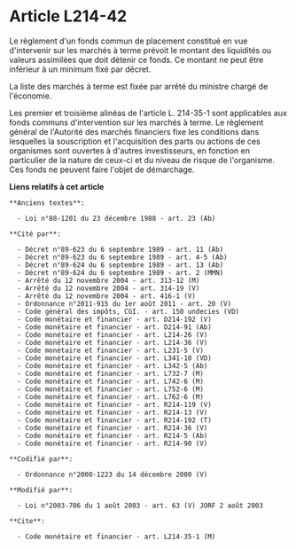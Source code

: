 # Article L214-42

Le règlement d'un fonds commun de placement constitué en vue d'intervenir sur les marchés à terme prévoit le montant des
liquidités ou valeurs assimilées que doit détenir ce fonds. Ce montant ne peut être inférieur à un minimum fixé par décret.

La liste des marchés à terme est fixée par arrêté du ministre chargé de l'économie.

Les premier et troisième alinéas de l'article L. 214-35-1 sont applicables aux fonds communs d'intervention sur les marchés à
terme. Le règlement général de l'Autorité des marchés financiers fixe les conditions dans lesquelles la souscription et
l'acquisition des parts ou actions de ces organismes sont ouvertes à d'autres investisseurs, en fonction en particulier de la
nature de ceux-ci et du niveau de risque de l'organisme. Ces fonds ne peuvent faire l'objet de démarchage.

**Liens relatifs à cet article**

	**Anciens textes**:

	  - Loi n°88-1201 du 23 décembre 1988 - art. 23 (Ab)

	**Cité par**:

	  - Décret n°89-623 du 6 septembre 1989 - art. 11 (Ab)
	  - Décret n°89-623 du 6 septembre 1989 - art. 4-5 (Ab)
	  - Décret n°89-624 du 6 septembre 1989 - art. 13 (Ab)
	  - Décret n°89-624 du 6 septembre 1989 - art. 2 (MMN)
	  - Arrêté du 12 novembre 2004 - art. 313-12 (M)
	  - Arrêté du 12 novembre 2004 - art. 314-19 (V)
	  - Arrêté du 12 novembre 2004 - art. 416-1 (V)
	  - Ordonnance n°2011-915 du 1er août 2011 - art. 20 (V)
	  - Code général des impôts, CGI. - art. 150 undecies (VD)
	  - Code monétaire et financier - art. D214-192 (V)
	  - Code monétaire et financier - art. D214-91 (Ab)
	  - Code monétaire et financier - art. L214-26 (V)
	  - Code monétaire et financier - art. L214-36 (V)
	  - Code monétaire et financier - art. L231-5 (V)
	  - Code monétaire et financier - art. L341-10 (VD)
	  - Code monétaire et financier - art. L342-5 (Ab)
	  - Code monétaire et financier - art. L732-7 (M)
	  - Code monétaire et financier - art. L742-6 (M)
	  - Code monétaire et financier - art. L752-6 (M)
	  - Code monétaire et financier - art. L762-6 (M)
	  - Code monétaire et financier - art. R214-119 (V)
	  - Code monétaire et financier - art. R214-13 (V)
	  - Code monétaire et financier - art. R214-192 (T)
	  - Code monétaire et financier - art. R214-36 (V)
	  - Code monétaire et financier - art. R214-5 (Ab)
	  - Code monétaire et financier - art. R214-90 (V)

	**Codifié par**:

	  - Ordonnance n°2000-1223 du 14 décembre 2000 (V)

	**Modifié par**:

	  - Loi n°2003-706 du 1 août 2003 - art. 63 (V) JORF 2 août 2003

	**Cite**:

	  - Code monétaire et financier - art. L214-35-1 (M)
